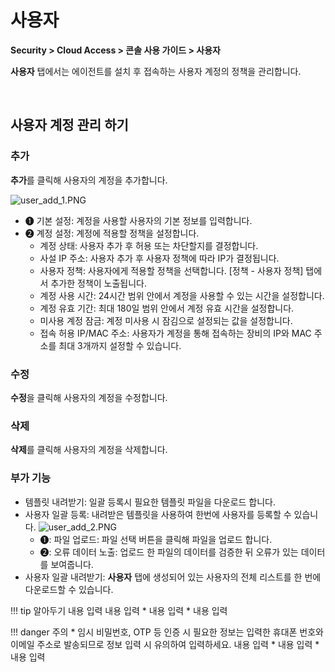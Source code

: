 # 사용자

**Security > Cloud Access > 콘솔 사용 가이드 > 사용자**

**사용자** 탭에서는 에이전트를 설치 후 접속하는 사용자 계정의 정책을 관리합니다.

<br>

## 사용자 계정 관리 하기

### 추가

**추가**를 클릭해 사용자의 계정을 추가합니다. 

![user_add_1.PNG](https://kr1-api-object-storage.nhncloudservice.com/v1/AUTH_2acdfabf4efe4efc8a04c00b348110c9/cdn_origin/prod_cloud_access/2025.06.24/user_add_1.png)

* ➊ 기본 설정: 계정을 사용할 사용자의 기본 정보를 입력합니다.
* ➋ 계정 설정: 계정에 적용할 정책을 설정합니다.
    * 계정 상태: 사용자 추가 후 허용 또는 차단할지를 결정합니다.
    * 사설 IP 주소: 사용자 추가 후 사용자 정책에 따라 IP가 결정됩니다.
    * 사용자 정책: 사용자에게 적용할 정책을 선택합니다. [정책 - 사용자 정책] 탭에서 추가한 정책이 노출됩니다. 
    * 계정 사용 시간: 24시간 범위 안에서 계정을 사용할 수 있는 시간을 설정합니다.
    * 계정 유효 기간: 최대 180일 범위 안에서 계정 유효 시간을 설정합니다.
    * 미사용 계정 잠금: 계정 미사용 시 잠김으로 설정되는 값을 설정합니다.
    * 접속 허용 IP/MAC 주소: 사용자가 계정을 통해 접속하는 장비의 IP와 MAC 주소를 최대 3개까지 설정할 수 있습니다.

### 수정

**수정**을 클릭해 사용자의 계정을 수정합니다.

### 삭제

**삭제**를 클릭해 사용자의 계정을 삭제합니다.

### 부가 기능

* 템플릿 내려받기: 일괄 등록시 필요한 템플릿 파일을 다운로드 합니다.
* 사용자 일괄 등록: 내려받은 템플릿을 사용하여 한번에 사용자를 등록할 수 있습니다.
![user_add_2.PNG](https://kr1-api-object-storage.nhncloudservice.com/v1/AUTH_2acdfabf4efe4efc8a04c00b348110c9/cdn_origin/prod_cloud_access/2025.06.24/user_add_2.png)
    * ➊: 파일 업로드: 파일 선택 버튼을 클릭해 파일을 업로드 합니다.
    * ➋: 오류 데이터 노출: 업로드 한 파일의 데이터를 검증한 뒤 오류가 있는 데이터를 보여줍니다.
* 사용자 일괄 내려받기: **사용자** 탭에 생성되어 있는 사용자의 전체 리스트를 한 번에 다운로드할 수 있습니다.

!!! tip 알아두기
    내용 입력
    내용 입력
    * 내용 입력
    * 내용 입력

!!! danger 주의
    * 임시 비밀번호, OTP 등 인증 시 필요한 정보는 입력한 휴대폰 번호와 이메일 주소로 발송되므로 정보 입력 시 유의하여 입력하세요.
    내용 입력
    * 내용 입력
    * 내용 입력

